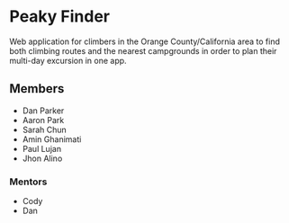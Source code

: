 # Peaky Finder

Web application for climbers in the Orange County/California area to find both climbing routes and the nearest campgrounds in order to plan their multi-day excursion in one app.

## Members
- Dan Parker
- Aaron Park
- Sarah Chun
- Amin Ghanimati
- Paul Lujan
- Jhon Alino

### Mentors
- Cody
- Dan
